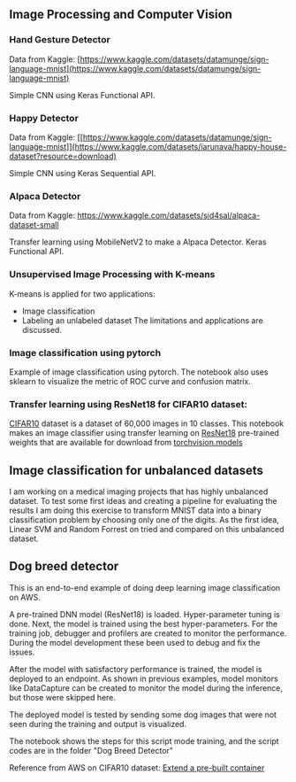 ## Image Processing and Computer Vision

### Hand Gesture Detector
Data from Kaggle: [https://www.kaggle.com/datasets/datamunge/sign-language-mnist](https://www.kaggle.com/datasets/datamunge/sign-language-mnist)

Simple CNN using Keras Functional API.

### Happy Detector
Data from Kaggle: [[https://www.kaggle.com/datasets/datamunge/sign-language-mnist]](https://www.kaggle.com/datasets/iarunava/happy-house-dataset?resource=download)

Simple CNN using Keras Sequential API.

### Alpaca Detector
Data from Kaggle: https://www.kaggle.com/datasets/sid4sal/alpaca-dataset-small

Transfer learning using MobileNetV2 to make a Alpaca Detector. Keras Functional API. 

### Unsupervised Image Processing with K-means
K-means is applied for two applications:
- Image classification
- Labeling an unlabeled dataset
The limitations and applications are discussed.

### Image classification using pytorch
Example of image classification using pytorch. The notebook also uses sklearn to visualize the metric of ROC curve and confusion matrix.

### Transfer learning using ResNet18 for CIFAR10 dataset:
[CIFAR10](https://www.cs.toronto.edu/~kriz/cifar.html) dataset is a dataset of 60,000 images in 10 classes.
This notebook makes an image classifier using transfer learning on [ResNet18](https://www.sciencedirect.com/topics/computer-science/residual-network#:~:text=ResNet18%20is%20a%2072%2Dlayer,a%20degradation%20of%20the%20output.) pre-trained weights that are available for download from [torchvision.models](https://pytorch.org/vision/stable/models.html)

## Image classification for unbalanced datasets
I am working on a medical imaging projects that has highly unbalanced dataset. To test some first ideas and creating a pipeline for evaluating the results I am doing this exercise to transform MNIST data into a binary classification problem by choosing only one of the digits.
As the first idea, Linear SVM and Random Forrest on tried and compared on this unbalanced dataset.

## Dog breed detector
This is an end-to-end example of doing deep learning image classification on AWS.

A pre-trained DNN model (ResNet18) is loaded. Hyper-parameter tuning is done. Next, the model is trained using the best hyper-parameters. For the training job, debugger and profilers are created to monitor the performance. During the model development these been used to debug and fix the issues.

After the model with satisfactory performance is trained, the model is deployed to an endpoint. As shown in previous examples, model monitors like DataCapture can be created to monitor the model during the inference, but those were skipped here.

The deployed model is tested by sending some dog images that were not seen during the training and output is visualized.

The notebook shows the steps for this script mode training, and the script codes are in the folder "Dog Breed Detector"

Reference from AWS on CIFAR10 dataset: [Extend a pre-built container](https://docs.aws.amazon.com/sagemaker/latest/dg/prebuilt-containers-extend.html)
